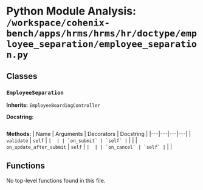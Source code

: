 # Python Module Analysis: `/workspace/cohenix-bench/apps/hrms/hrms/hr/doctype/employee_separation/employee_separation.py`

## Classes

### `EmployeeSeparation`
**Inherits:** `EmployeeBoardingController`


**Docstring:**
```

```

**Methods:**
| Name | Arguments | Decorators | Docstring |
|---|---|---|---|
| `validate` | `self` | `` |  |
| `on_submit` | `self` | `` |  |
| `on_update_after_submit` | `self` | `` |  |
| `on_cancel` | `self` | `` |  |





## Functions

No top-level functions found in this file.
